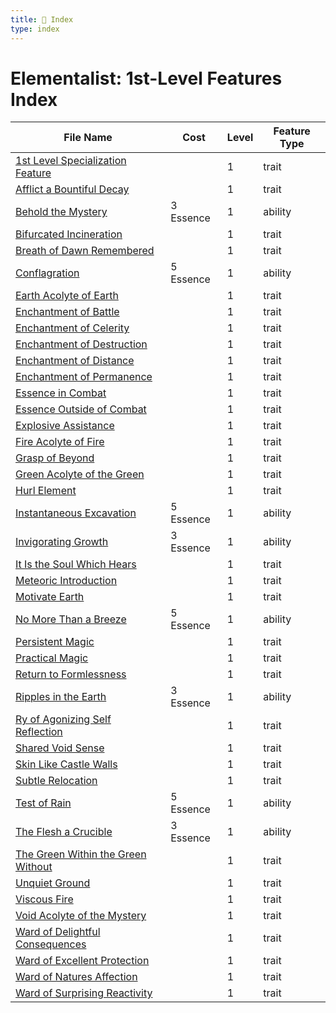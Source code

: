 ```yaml
---
title: 📑 Index
type: index
---
```


# Elementalist: 1st-Level Features Index

| File Name                                                                             | Cost      | Level | Feature Type |
| ------------------------------------------------------------------------------------- | --------- | ----- | ------------ |
| [1st Level Specialization Feature](../1st%20Level%20Specialization%20Feature)         |           | 1     | trait        |
| [Afflict a Bountiful Decay](../Afflict%20a%20Bountiful%20Decay)                       |           | 1     | trait        |
| [Behold the Mystery](../Behold%20the%20Mystery)                                       | 3 Essence | 1     | ability      |
| [Bifurcated Incineration](../Bifurcated%20Incineration)                               |           | 1     | trait        |
| [Breath of Dawn Remembered](../Breath%20of%20Dawn%20Remembered)                       |           | 1     | trait        |
| [Conflagration](../Conflagration)                                                     | 5 Essence | 1     | ability      |
| [Earth Acolyte of Earth](../Earth%20Acolyte%20of%20Earth)                             |           | 1     | trait        |
| [Enchantment of Battle](../Enchantment%20of%20Battle)                                 |           | 1     | trait        |
| [Enchantment of Celerity](../Enchantment%20of%20Celerity)                             |           | 1     | trait        |
| [Enchantment of Destruction](../Enchantment%20of%20Destruction)                       |           | 1     | trait        |
| [Enchantment of Distance](../Enchantment%20of%20Distance)                             |           | 1     | trait        |
| [Enchantment of Permanence](../Enchantment%20of%20Permanence)                         |           | 1     | trait        |
| [Essence in Combat](../Essence%20in%20Combat)                                         |           | 1     | trait        |
| [Essence Outside of Combat](../Essence%20Outside%20of%20Combat)                       |           | 1     | trait        |
| [Explosive Assistance](../Explosive%20Assistance)                                     |           | 1     | trait        |
| [Fire Acolyte of Fire](../Fire%20Acolyte%20of%20Fire)                                 |           | 1     | trait        |
| [Grasp of Beyond](../Grasp%20of%20Beyond)                                             |           | 1     | trait        |
| [Green Acolyte of the Green](../Green%20Acolyte%20of%20the%20Green)                   |           | 1     | trait        |
| [Hurl Element](../Hurl%20Element)                                                     |           | 1     | trait        |
| [Instantaneous Excavation](../Instantaneous%20Excavation)                             | 5 Essence | 1     | ability      |
| [Invigorating Growth](../Invigorating%20Growth)                                       | 3 Essence | 1     | ability      |
| [It Is the Soul Which Hears](../It%20Is%20the%20Soul%20Which%20Hears)                 |           | 1     | trait        |
| [Meteoric Introduction](../Meteoric%20Introduction)                                   |           | 1     | trait        |
| [Motivate Earth](../Motivate%20Earth)                                                 |           | 1     | trait        |
| [No More Than a Breeze](../No%20More%20Than%20a%20Breeze)                             | 5 Essence | 1     | ability      |
| [Persistent Magic](../Persistent%20Magic)                                             |           | 1     | trait        |
| [Practical Magic](../Practical%20Magic)                                               |           | 1     | trait        |
| [Return to Formlessness](../Return%20to%20Formlessness)                               |           | 1     | trait        |
| [Ripples in the Earth](../Ripples%20in%20the%20Earth)                                 | 3 Essence | 1     | ability      |
| [Ry of Agonizing Self Reflection](../Ry%20of%20Agonizing%20Self%20Reflection)         |           | 1     | trait        |
| [Shared Void Sense](../Shared%20Void%20Sense)                                         |           | 1     | trait        |
| [Skin Like Castle Walls](../Skin%20Like%20Castle%20Walls)                             |           | 1     | trait        |
| [Subtle Relocation](../Subtle%20Relocation)                                           |           | 1     | trait        |
| [Test of Rain](../Test%20of%20Rain)                                                   | 5 Essence | 1     | ability      |
| [The Flesh a Crucible](../The%20Flesh%20a%20Crucible)                                 | 3 Essence | 1     | ability      |
| [The Green Within the Green Without](../The%20Green%20Within%20the%20Green%20Without) |           | 1     | trait        |
| [Unquiet Ground](../Unquiet%20Ground)                                                 |           | 1     | trait        |
| [Viscous Fire](../Viscous%20Fire)                                                     |           | 1     | trait        |
| [Void Acolyte of the Mystery](../Void%20Acolyte%20of%20the%20Mystery)                 |           | 1     | trait        |
| [Ward of Delightful Consequences](../Ward%20of%20Delightful%20Consequences)           |           | 1     | trait        |
| [Ward of Excellent Protection](../Ward%20of%20Excellent%20Protection)                 |           | 1     | trait        |
| [Ward of Natures Affection](../Ward%20of%20Natures%20Affection)                       |           | 1     | trait        |
| [Ward of Surprising Reactivity](../Ward%20of%20Surprising%20Reactivity)               |           | 1     | trait        |

